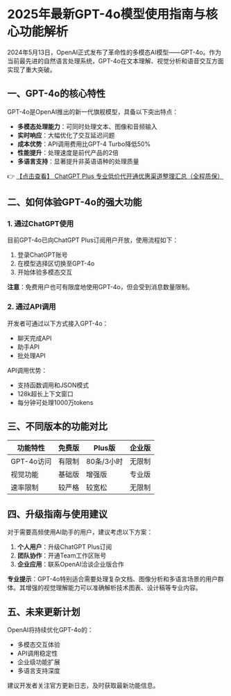 # 2025年最新GPT-4o模型使用指南与核心功能解析

2024年5月13日，OpenAI正式发布了革命性的多模态AI模型——GPT-4o。作为当前最先进的自然语言处理系统，GPT-4o在文本理解、视觉分析和语音交互方面实现了重大突破。

## 一、GPT-4o的核心特性

GPT-4o是OpenAI推出的新一代旗舰模型，具备以下突出特点：

- **多模态处理能力**：可同时处理文本、图像和音频输入
- **实时响应**：大幅优化了交互延迟问题
- **成本优势**：API调用费用比GPT-4 Turbo降低50%
- **性能提升**：处理速度是前代产品的2倍
- **多语言支持**：显著提升非英语语种的处理质量

👉 [【点击查看】 ChatGPT Plus 专业低价代开通优惠渠道整理汇总（全程质保）](https://bit.ly/DaiKai)

## 二、如何体验GPT-4o的强大功能

### 1. 通过ChatGPT使用

目前GPT-4o已向ChatGPT Plus订阅用户开放，使用流程如下：

1. 登录ChatGPT账号
2. 在模型选择区切换至GPT-4o
3. 开始体验多模态交互

**注意**：免费用户也可有限度地使用GPT-4o，但会受到消息数量限制。

### 2. 通过API调用

开发者可通过以下方式接入GPT-4o：

- 聊天完成API
- 助手API
- 批处理API

API调用优势：
- 支持函数调用和JSON模式
- 128k超长上下文窗口
- 每分钟可处理1000万tokens

## 三、不同版本的功能对比

| 功能特性 | 免费版 | Plus版 | 企业版 |
|---------|-------|-------|-------|
| GPT-4o访问 | 有限制 | 80条/3小时 | 无限制 |
| 视觉功能 | 基础版 | 增强版 | 专业版 |
| 速率限制 | 较严格 | 较宽松 | 无限制 |

## 四、升级指南与使用建议

对于需要高频使用AI助手的用户，建议考虑以下方案：

1. **个人用户**：升级ChatGPT Plus订阅
2. **团队协作**：开通Team工作区账号
3. **企业应用**：联系OpenAI洽谈企业版合作

**专业提示**：GPT-4o特别适合需要处理复杂文档、图像分析和多语言场景的用户群体。其增强的视觉理解能力可以准确解析技术图表、设计稿等专业内容。

## 五、未来更新计划

OpenAI将持续优化GPT-4o的：
- 多模态交互体验
- API调用稳定性
- 企业级功能扩展
- 多语言支持深度

建议开发者关注官方更新日志，及时获取最新功能信息。